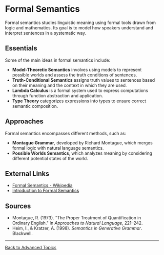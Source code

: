 # Formal Semantics

Formal semantics studies linguistic meaning using formal tools drawn from logic and mathematics. Its goal is to model how speakers understand and interpret sentences in a systematic way.

## Essentials

Some of the main ideas in formal semantics include:

- **Model-Theoretic Semantics** involves using models to represent possible worlds and assess the truth conditions of sentences.
- **Truth-Conditional Semantics** assigns truth values to sentences based on their meaning and the context in which they are used.
- **Lambda Calculus** is a formal system used to express computations through function abstraction and application.
- **Type Theory** categorizes expressions into types to ensure correct semantic composition.

## Approaches

Formal semantics encompasses different methods, such as:

- **Montague Grammar**, developed by Richard Montague, which merges formal logic with natural language semantics.
- **Possible Worlds Semantics**, which analyzes meaning by considering different potential states of the world.


## External Links

- [Formal Semantics - Wikipedia](https://en.wikipedia.org/wiki/Formal_semantics_(linguistics))
- [Introduction to Formal Semantics](https://plato.stanford.edu/entries/semantics-lexicon/)

## Sources

- Montague, R. (1973). "The Proper Treatment of Quantification in Ordinary English." In *Approaches to Natural Language*, 221–242.
- Heim, I., & Kratzer, A. (1998). *Semantics in Generative Grammar*. Blackwell.

---

[Back to Advanced Topics](README.md)
